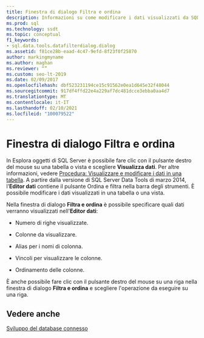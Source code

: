 ```yaml
---
title: Finestra di dialogo Filtra e ordina
description: Informazioni su come modificare i dati visualizzati da SQL Server Data Tools in una tabella o in una vista. Scoprire come modificare il numero di righe, l'ordinamento e altri fattori.
ms.prod: sql
ms.technology: ssdt
ms.topic: conceptual
f1_keywords:
- sql.data.tools.datafilterdialog.dialog
ms.assetid: f81ce28b-eaad-4c47-9efd-8f23f0f25870
author: markingmyname
ms.author: maghan
ms.reviewer: “”
ms.custom: seo-lt-2019
ms.date: 02/09/2017
ms.openlocfilehash: dbf523231194ce15c91562e0ea1d645e32f48044
ms.sourcegitcommit: 917df4ffd22e4a229af7dc481dcce3ebba0aa4d7
ms.translationtype: MT
ms.contentlocale: it-IT
ms.lasthandoff: 02/10/2021
ms.locfileid: "100079522"
---
```

# <a name="filter-and-sort-dialog-box"></a>Finestra di dialogo Filtra e ordina

In Esplora oggetti di SQL Server è possibile fare clic con il pulsante destro del mouse su una tabella o vista e scegliere **Visualizza dati**. Per altre informazioni, vedere [Procedura: Visualizzare e modificare i dati in una tabella](../ssdt/how-to-view-and-edit-data-in-a-table.md). A partire dalla versione di SQL Server Data Tools di marzo 2014, l'**Editor dati** contiene il pulsante Ordina e filtra nella barra degli strumenti. È possibile modificare i dati visualizzati in una tabella o una vista.  
  
Nella finestra di dialogo **Filtra e ordina** è possibile specificare quali dati verranno visualizzati nell'**Editor dati**:  
  
-   Numero di righe visualizzate.  
  
-   Colonne da visualizzare.  
  
-   Alias per i nomi di colonna.  
  
-   Vincoli per visualizzare le colonne.  
  
-   Ordinamento delle colonne.  
  
È anche possibile fare clic con il pulsante destro del mouse su una riga nella finestra di dialogo **Filtra e ordina** e scegliere l'operazione da eseguire su una riga.  
  
## <a name="see-also"></a>Vedere anche  
[Sviluppo del database connesso](../ssdt/connected-database-development.md)  
  
